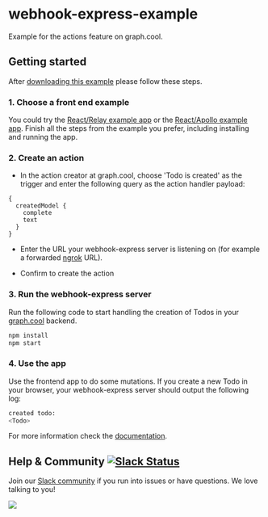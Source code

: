 # webhook-express-example
Example for the actions feature on graph.cool.

## Getting started
After [downloading this example](https://github.com/graphcool-examples/webhook-express-example/archive/master.zip) please follow these steps.

### 1. Choose a front end example
You could try the [React/Relay example app](https://github.com/graphcool-examples/react-relay-todo-example) or the [React/Apollo example app](https://github.com/graphcool-examples/react-apollo-todo-example). Finish all the steps from the example you prefer, including installing and running the app.

### 2. Create an action
* In the action creator at graph.cool, choose 'Todo is created' as the trigger and enter the following query as the action handler payload:
```grapqhl
{
  createdModel {
    complete
    text
  }
}
```

* Enter the URL your webhook-express server is listening on (for example a forwarded [ngrok](https://ngrok.com/) URL).

* Confirm to create the action

### 3. Run the webhook-express server
Run the following code to start handling the creation of Todos in your [graph.cool](http://graph.cool) backend.

```sh
npm install
npm start
```

### 4. Use the app
Use the frontend app to do some mutations. If you create a new Todo in your browser, your webhook-express server should output the following log:

```sh
created todo:
<Todo>
```

For more information check the [documentation](http://docs.graph.cool/).


## Help & Community [![Slack Status](https://slack.graph.cool/badge.svg)](https://slack.graph.cool)

Join our [Slack community](http://slack.graph.cool/) if you run into issues or have questions. We love talking to you!

![](http://i.imgur.com/5RHR6Ku.png)
